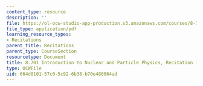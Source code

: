 ```yaml
---
content_type: resource
description: ''
file: https://ol-ocw-studio-app-production.s3.amazonaws.com/courses/8-701-introduction-to-nuclear-and-particle-physics-fall-2020/664d010157c05c926b38b70e480064ad_MIT8_701f20_rec1_soln.pdf
file_type: application/pdf
learning_resource_types:
- Recitations
parent_title: Recitations
parent_type: CourseSection
resourcetype: Document
title: 8.701 Introduction to Nuclear and Particle Physics, Recitation 1 Solutions
type: OCWFile
uid: 664d0101-57c0-5c92-6b38-b70e480064ad
---
```


